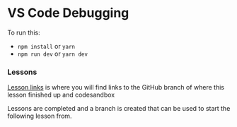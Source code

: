 # VS Code Debugging

To run this:

- `npm install` or `yarn`
- `npm run dev` or `yarn dev`


### Lessons

[Lesson links](./lessons.md) is where you will find links to the GitHub branch of where this lesson finished up and codesandbox

Lessons are completed and a branch is created that can be used to start the following lesson from.